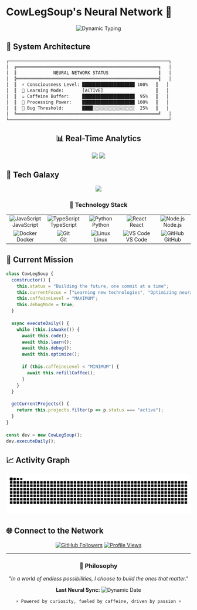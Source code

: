 # CowLegSoup's Neural Network 🌌

<div align="center">

<!-- Dynamic typing header -->
<img src="https://readme-typing-svg.demolab.com?font=Fira+Code&size=28&duration=3000&pause=1000&color=00FF9F&background=0D111700&center=true&vCenter=true&width=600&height=60&lines=Reality.exe+is+loading...;Neural+pathways%3A+ACTIVE;Compiling+dreams+into+code;Digital+consciousness%3A+ONLINE" alt="Dynamic Typing" />

</div>

## 🧬 System Architecture

```ascii
┌─────────────────────────────────────────────────────────────┐
│  ╔══════════════════════════════════════════════════════╗   │
│  ║              NEURAL NETWORK STATUS                   ║   │
│  ╠══════════════════════════════════════════════════════╣   │
│  ║  ⚡ Consciousness Level: ████████████████████ 100%   ║   │
│  ║  🧠 Learning Mode:       [ACTIVE]                    ║   │  
│  ║  ☕ Caffeine Buffer:     ████████████████████  95%   ║   │
│  ║  🔄 Processing Power:    ████████████████████ 100%   ║   │
│  ║  🐛 Bug Threshold:       ████░░░░░░░░░░░░░░░░  25%   ║   │
│  ╚══════════════════════════════════════════════════════╝   │
└─────────────────────────────────────────────────────────────┘
```

<div align="center">

## 📊 Real-Time Analytics

<!-- Actual GitHub stats with enhanced styling -->
<img height="180em" src="https://github-readme-stats.vercel.app/api?username=CowLegSoup&show_icons=true&theme=radical&hide_border=true&bg_color=0D1117&title_color=00ff9f&icon_color=ff0080&text_color=ffffff&count_private=true&include_all_commits=true&custom_title=Neural%20Network%20Stats"/>

<img height="180em" src="https://github-readme-streak-stats.herokuapp.com/?user=CowLegSoup&theme=radical&hide_border=true&background=0D1117&stroke=00ff9f&ring=ff0080&fire=ffff00&currStreakLabel=ffffff&sideLabels=ffffff"/>

</div>

## 🌌 Tech Galaxy

<div align="center">

<!-- Enhanced language stats with better theming -->
<img height="200em" src="https://github-readme-stats.vercel.app/api/top-langs/?username=CowLegSoup&layout=compact&theme=radical&hide_border=true&bg_color=0D1117&title_color=00ff9f&text_color=ffffff&langs_count=8&exclude_repo=repo1,repo2"/>

</div>

<div align="center">

### 🚀 Technology Stack

<!-- 3D-style tech badges with better organization -->
<table>
<tr>
<td align="center" width="96">
<img src="https://skillicons.dev/icons?i=js" width="48" height="48" alt="JavaScript" />
<br>JavaScript
</td>
<td align="center" width="96">
<img src="https://skillicons.dev/icons?i=ts" width="48" height="48" alt="TypeScript" />
<br>TypeScript
</td>
<td align="center" width="96">
<img src="https://skillicons.dev/icons?i=python" width="48" height="48" alt="Python" />
<br>Python
</td>
<td align="center" width="96">
<img src="https://skillicons.dev/icons?i=react" width="48" height="48" alt="React" />
<br>React
</td>
<td align="center" width="96">
<img src="https://skillicons.dev/icons?i=nodejs" width="48" height="48" alt="Node.js" />
<br>Node.js
</td>
</tr>
<tr>
<td align="center" width="96">
<img src="https://skillicons.dev/icons?i=docker" width="48" height="48" alt="Docker" />
<br>Docker
</td>
<td align="center" width="96">
<img src="https://skillicons.dev/icons?i=git" width="48" height="48" alt="Git" />
<br>Git
</td>
<td align="center" width="96">
<img src="https://skillicons.dev/icons?i=linux" width="48" height="48" alt="Linux" />
<br>Linux
</td>
<td align="center" width="96">
<img src="https://skillicons.dev/icons?i=vscode" width="48" height="48" alt="VS Code" />
<br>VS Code
</td>
<td align="center" width="96">
<img src="https://skillicons.dev/icons?i=github" width="48" height="48" alt="GitHub" />
<br>GitHub
</td>
</tr>
</table>

</div>

## 🎯 Current Mission

```javascript
class CowLegSoup {
  constructor() {
    this.status = "Building the future, one commit at a time";
    this.currentFocus = ["Learning new technologies", "Optimizing neural pathways"];
    this.caffeineLevel = "MAXIMUM";
    this.debugMode = true;
  }
  
  async executeDaily() {
    while (this.isAwake()) {
      await this.code();
      await this.learn();
      await this.debug();
      await this.optimize();
      
      if (this.caffeineLevel < "MINIMUM") {
        await this.refillCoffee();
      }
    }
  }
  
  getCurrentProjects() {
    return this.projects.filter(p => p.status === "active");
  }
}

const dev = new CowLegSoup();
dev.executeDaily();
```

## 📈 Activity Graph

<div align="center">

<!-- Working contribution snake -->
<picture>
  <source media="(prefers-color-scheme: dark)" srcset="https://raw.githubusercontent.com/CowLegSoup/CowLegSoup/output/github-contribution-grid-snake-dark.svg">
  <source media="(prefers-color-scheme: light)" srcset="https://raw.githubusercontent.com/CowLegSoup/CowLegSoup/output/github-contribution-grid-snake.svg">
  <img alt="github contribution grid snake animation" src="https://raw.githubusercontent.com/CowLegSoup/CowLegSoup/output/github-contribution-grid-snake.svg">
</picture>

</div>

## 🌐 Connect to the Network

<div align="center">

[![GitHub Followers](https://img.shields.io/github/followers/CowLegSoup?style=for-the-badge&logo=github&logoColor=white&color=00ff9f&labelColor=0D1117)](https://github.com/CowLegSoup)
[![Profile Views](https://komarev.com/ghpvc/?username=CowLegSoup&color=00ff9f&style=for-the-badge&label=Neural+Connections)](https://github.com/CowLegSoup)

</div>

---

<div align="center">

### 💭 Philosophy

*"In a world of endless possibilities, I choose to build the ones that matter."*

**Last Neural Sync:** ![Dynamic Date](https://img.shields.io/badge/dynamic/json?color=00ff9f&label=Last%20Updated&query=%24.updated_at&url=https%3A//api.github.com/users/CowLegSoup&style=flat-square&labelColor=0D1117)

</div>

<div align="center">

```
⚡ Powered by curiosity, fueled by caffeine, driven by passion ⚡
```

</div>
